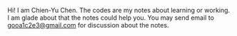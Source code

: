 Hi! I am Chien-Yu Chen. 
The codes are my notes about learning or working.
I am glade about that the notes could help you.
You may send email to gooa1c2e3@gmail.com for discussion about the notes.
